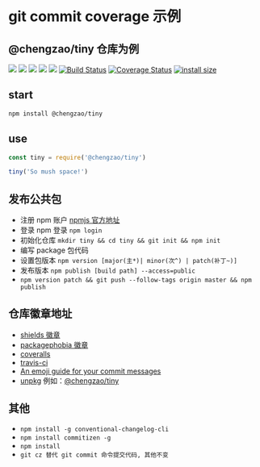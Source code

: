 # git commit coverage 示例

## @chengzao/tiny 仓库为例

[![](https://img.shields.io/github/license/chengzao/tiny.svg)](https://github.com/chengzao/tiny)
![](https://img.shields.io/npm/v/@chengzao/tiny.svg)
![](https://img.shields.io/github/repo-size/chengzao/tiny.svg)
[![](https://img.shields.io/bundlephobia/minzip/@chengzao/tiny.svg)](https://github.com/chengzao/tiny)
[![](https://img.shields.io/github/languages/top/chengzao/tiny.svg)](https://github.com/chengzao/tiny)
[![Build Status](https://img.shields.io/travis/chengzao/commit-prettier/coverage.svg?style=popout)](https://www.travis-ci.org/chengzao/commit-prettier)
[![Coverage Status](https://img.shields.io/coveralls/github/chengzao/commit-prettier/coverage.svg?style=flat)](https://coveralls.io/github/chengzao/commit-prettier?branch=coverage)
[![install size](https://packagephobia.now.sh/badge?p=@chengzao/tiny)](https://packagephobia.now.sh/result?p=@chengzao/tiny)

## start

```bash
npm install @chengzao/tiny
```

## use

```js
const tiny = require('@chengzao/tiny')

tiny('So mush space!')
```

## 发布公共包

- 注册 npm 账户 [npmjs 官方地址](https://www.npmjs.com/)
- 登录 npm 登录 `npm login`
- 初始化仓库 `mkdir tiny && cd tiny && git init && npm init`
- 编写 package 包代码
- 设置包版本 `npm version [major(主*)| minor(次^) | patch(补丁~)]`
- 发布版本 `npm publish [build path] --access=public`
- `npm version patch && git push --follow-tags origin master && npm publish`

## 仓库徽章地址

- [shields 徽章](https://shields.io/#/)
- [packagephobia 徽章](https://packagephobia.now.sh/)
- [coveralls](https://coveralls.io/)
- [travis-ci](https://www.travis-ci.org/)
- [An emoji guide for your commit messages](https://gitmoji.carloscuesta.me/)
- [unpkg](https://unpkg.com/#/) 例如：[@chengzao/tiny](https://unpkg.com/@chengzao/tiny@1.0.11/src/index.js)

## 其他

- `npm install -g conventional-changelog-cli`
- `npm install commitizen -g`
- `npm install`
- `git cz 替代 git commit 命令提交代码, 其他不变`
